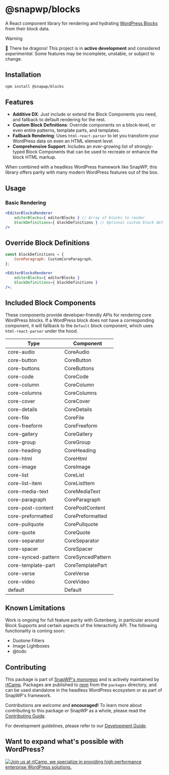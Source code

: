 # @snapwp/blocks

A React component library for rendering and hydrating [WordPress Blocks](https://wordpress.org/blocks/) from their block data.

> [!WARNING]
> 🐉 There be dragons!
> This project is in **active development** and considered _experimental_. Some features may be incomplete, unstable, or subject to change.

## Installation

```bash
npm install @snapwp/blocks
```

## Features

-   **Additive DX**: Just include or extend the Block Components you need, and fallback to default rendering for the rest.
-   **Custom Block Definitions**: Override components on a block-level, or even entire patterns, template parts, and templates.
-   **Fallback Rendering**: Uses `html-react-parser` to let you transform your WordPress data on even an HTML element level.
-   **Comprehensive Support**: Includes an ever-growing list of strongly-typed Block Components that can be used to recreate or enhance the block HTML markup.

When combined with a headless WordPress framework like SnapWP, this library offers parity with many modern WordPress features out of the box.

## Usage

### Basic Rendering

```jsx
<EditorBlocksRenderer
	editorBlocks={ editorBlocks } // Array of blocks to render
	blockDefinitions={ blockDefinitions } // Optional custom block definitions
/>
```

## Override Block Definitions

```jsx
const blockDefinitions = {
	CoreParagraph: CustomCoreParagraph,
};

<EditorBlocksRenderer
	editorBlocks={ editorBlocks }
	blockDefinitions={ blockDefinitions }
/>;
```

## Included Block Components

These components provide developer-friendly APIs for rendering core WordPress blocks. If a WordPress block does not have a corresponding component, it will fallback to the `Default` block component, which uses `html-react-parser` under the hood.

| Type               | Component        |
| ------------------ | ---------------- |
| core-audio         | CoreAudio        |
| core-button        | CoreButton       |
| core-buttons       | CoreButtons      |
| core-code          | CoreCode         |
| core-column        | CoreColumn       |
| core-columns       | CoreColumns      |
| core-cover         | CoreCover        |
| core-details       | CoreDetails      |
| core-file          | CoreFile         |
| core-freeform      | CoreFreeform     |
| core-gallery       | CoreGallery      |
| core-group         | CoreGroup        |
| core-heading       | CoreHeading      |
| core-html          | CoreHtml         |
| core-image         | CoreImage        |
| core-list          | CoreList         |
| core-list-item     | CoreListItem     |
| core-media-text    | CoreMediaText    |
| core-paragraph     | CoreParagraph    |
| core-post-content  | CorePostContent  |
| core-preformatted  | CorePreformatted |
| core-pullquote     | CorePullquote    |
| core-quote         | CoreQuote        |
| core-separator     | CoreSeparator    |
| core-spacer        | CoreSpacer       |
| core-synced-pattern| CoreSyncedPattern|
| core-template-part | CoreTemplatePart |
| core-verse         | CoreVerse        |
| core-video         | CoreVideo        |
| default            | Default          |

## Known Limitations

Work is ongoing for full feature parity with Gutenberg, in particular around Block Supports and certain aspects of the Interactivity API. The following functionality is coming soon:

-   Duotone Filters
-   Image Lightboxes
-   @todo

## Contributing

This package is part of [SnapWP's monorepo](https://github.com/rtCamp/snapwp) and is actively maintained by [rtCamp](https://rtcamp.com/). Packages are published to [npm](https://www.npmjs.com/) from the `packages` directory, and can be used standalone in the headless WordPress ecosystem or as part of SnapWP's framework.

Contributions are _welcome_ and **encouraged!** To learn more about contributing to this package or SnapWP as a whole, please read the [Contributing Guide](../../../.github/CONTRIBUTING.md).

For development guidelines, please refer to our [Development Guide](../../DEVELOPMENT.md).

## Want to expand what's possible with WordPress?

<a href="https://rtcamp.com/"><img src="https://rtcamp.com/wp-content/uploads/sites/2/2019/04/github-banner@2x.png" alt="Join us at rtCamp, we specialize in providing high performance enterprise WordPress solutions."></a>
